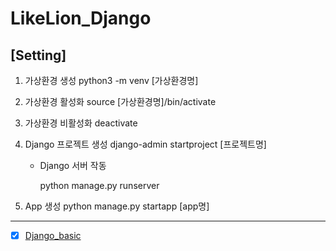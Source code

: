 # LikeLion_Django

## [Setting]

1. 가상환경 생성
   python3 -m venv [가상환경명]

2. 가상환경 활성화
   source [가상환경명]/bin/activate

3. 가상환경 비활성화
   deactivate

4. Django 프로젝트 생성
   django-admin startproject [프로젝트명]

   - Django 서버 작동

     python manage.py runserver

5. App 생성
   python manage.py startapp [app명]

---

- [x] [Django_basic](https://github.com/graceFor/LikeLion_Django/tree/master/Django_basic)
